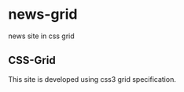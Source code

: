 # news-grid

news site in css grid

## CSS-Grid

This site is developed using css3 grid specification.

